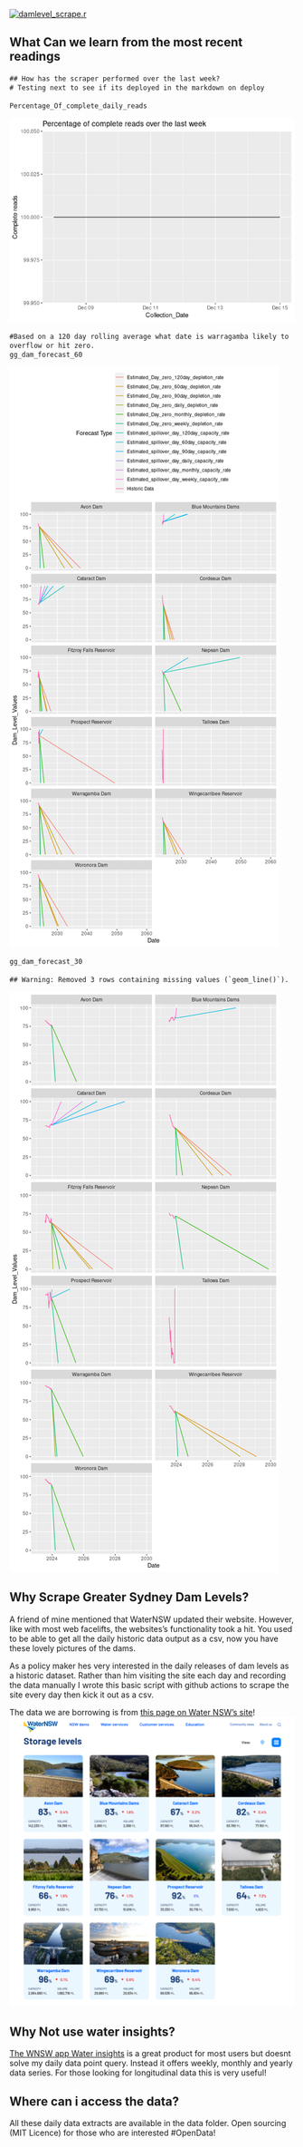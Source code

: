 [![damlevel\_scrape.r](https://github.com/snazzyandy/Modelling-and-EDA/actions/workflows/greatersydscraper.yml/badge.svg)](https://github.com/snazzyandy/Modelling-and-EDA/actions/workflows/greatersydscraper.yml)

What Can we learn from the most recent readings
-----------------------------------------------

    ## How has the scraper performed over the last week?
    # Testing next to see if its deployed in the markdown on deploy

    Percentage_Of_complete_daily_reads

![](readme_files/figure-markdown_strict/graph-1.png)

    #Based on a 120 day rolling average what date is warragamba likely to overflow or hit zero.
    gg_dam_forecast_60

![](readme_files/figure-markdown_strict/graph%202-1.png)

    gg_dam_forecast_30

    ## Warning: Removed 3 rows containing missing values (`geom_line()`).

![](readme_files/figure-markdown_strict/graph%202-2.png)

Why Scrape Greater Sydney Dam Levels?
-------------------------------------

A friend of mine mentioned that WaterNSW updated their website. However,
like with most web facelifts, the websites’s functionality took a hit.
You used to be able to get all the daily historic data output as a csv,
now you have these lovely pictures of the dams.

As a policy maker hes very interested in the daily releases of dam
levels as a historic dataset. Rather than him visiting the site each day
and recording the data manually I wrote this basic script with github
actions to scrape the site every day then kick it out as a csv.

The data we are borrowing is from [this page on Water NSW’s
site](https://www.waternsw.com.au/nsw-dams/nsw-storage-levels/greater-sydney-dam-levels)!
![Image](Images/WNSWScreenshot.png)

Why Not use water insights?
---------------------------

[The WNSW app Water
insights](https://waterinsights.waternsw.com.au/12964-sydney-drinking-water-catchment/#!)
is a great product for most users but doesnt solve my daily data point
query. Instead it offers weekly, monthly and yearly data series. For
those looking for longitudinal data this is very useful!

Where can i access the data?
----------------------------

All these daily data extracts are available in the data folder. Open
sourcing (MIT Licence) for those who are interested \#OpenData!
